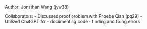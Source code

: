 Author: Jonathan Wang (jyw38)

Collaborators: 
    - Discussed proof problem with Phoebe Qian (pq29)
    - Utilized ChatGPT for
        - documenting code
        - finding and fixing errors